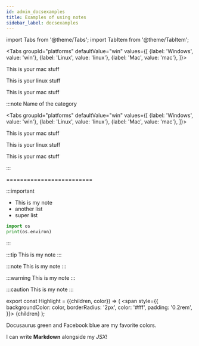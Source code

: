 ```yaml
---
id: admin_docsexamples
title: Examples of using notes
sidebar_label: docsexamples
---
```


import Tabs from '@theme/Tabs';
import TabItem from '@theme/TabItem';

<Tabs
  groupId="platforms"
  defaultValue="win"
  values={[
    {label: 'Windows', value: 'win'},
    {label: 'Linux', value: 'linux'},
    {label: 'Mac', value: 'mac'},
  ]}>

<TabItem value="win">

This is your mac stuff

</TabItem>
<TabItem value="linux">

This is your linux stuff


</TabItem>
<TabItem value="mac">

This is your mac stuff

</TabItem>
</Tabs>






:::note Name of the category

<Tabs
  groupId="platforms"
  defaultValue="win"
  values={[
    {label: 'Windows', value: 'win'},
    {label: 'Linux', value: 'linux'},
    {label: 'Mac', value: 'mac'},
  ]}>

<TabItem value="win">

This is your mac stuff

</TabItem>
<TabItem value="linux">

This is your linux stuff


</TabItem>
<TabItem value="mac">

This is your mac stuff

</TabItem>
</Tabs>

:::


=========================

:::important

-   This is my note
-   another list
-   super list

```python
import os
print(os.environ)
```

:::

:::tip
This is my note
:::

:::note
This is my note
:::

:::warning
This is my note
:::

:::caution
This is my note
:::

export const Highlight = ({children, color}) => (
  <span
    style={{
      backgroundColor: color,
      borderRadius: '2px',
      color: '#fff',
      padding: '0.2rem',
    }}>
    {children}
  </span>
);

<Highlight color="#25c2a0">Docusaurus green</Highlight> and <Highlight color="#1877F2">Facebook blue</Highlight> are my favorite colors.

I can write **Markdown** alongside my _JSX_!
